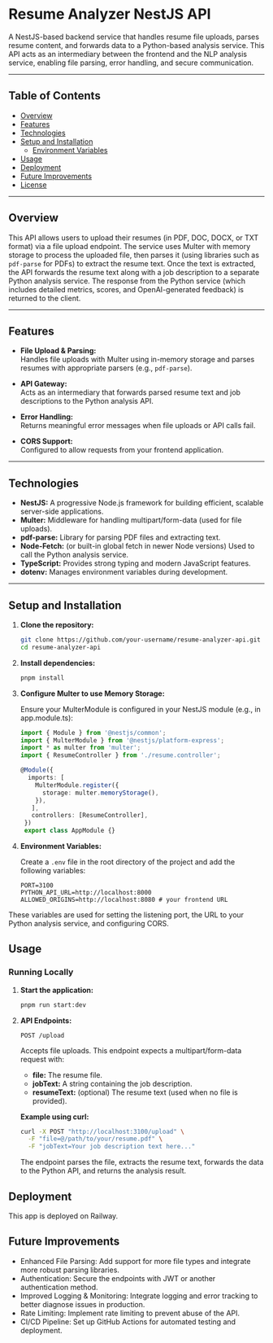 # Resume Analyzer NestJS API

A NestJS-based backend service that handles resume file uploads, parses resume content, and forwards data to a Python-based analysis service. This API acts as an intermediary between the frontend and the NLP analysis service, enabling file parsing, error handling, and secure communication.

---

## Table of Contents

- [Overview](#overview)
- [Features](#features)
- [Technologies](#technologies)
- [Setup and Installation](#setup-and-installation)
  - [Environment Variables](#environment-variables)
- [Usage](#usage)
- [Deployment](#deployment)
- [Future Improvements](#future-improvements)
- [License](#license)

---

## Overview

This API allows users to upload their resumes (in PDF, DOC, DOCX, or TXT format) via a file upload endpoint. The service uses Multer with memory storage to process the uploaded file, then parses it (using libraries such as `pdf-parse` for PDFs) to extract the resume text. Once the text is extracted, the API forwards the resume text along with a job description to a separate Python analysis service. The response from the Python service (which includes detailed metrics, scores, and OpenAI-generated feedback) is returned to the client.

---

## Features

- **File Upload & Parsing:**  
  Handles file uploads with Multer using in-memory storage and parses resumes with appropriate parsers (e.g., `pdf-parse`).

- **API Gateway:**  
  Acts as an intermediary that forwards parsed resume text and job descriptions to the Python analysis API.

- **Error Handling:**  
  Returns meaningful error messages when file uploads or API calls fail.

- **CORS Support:**  
  Configured to allow requests from your frontend application.

---

## Technologies

- **NestJS:** A progressive Node.js framework for building efficient, scalable server-side applications.
- **Multer:** Middleware for handling multipart/form-data (used for file uploads).
- **pdf-parse:** Library for parsing PDF files and extracting text.
- **Node-Fetch:** (or built-in global fetch in newer Node versions) Used to call the Python analysis service.
- **TypeScript:** Provides strong typing and modern JavaScript features.
- **dotenv:** Manages environment variables during development.

---

## Setup and Installation

1. **Clone the repository:**

   ```bash
   git clone https://github.com/your-username/resume-analyzer-api.git
   cd resume-analyzer-api
   ```

2. **Install dependencies:**

   ```bash
   pnpm install
   ```

3. **Configure Multer to use Memory Storage:**

   Ensure your MulterModule is configured in your NestJS module (e.g., in app.module.ts):

   ```typescript
   import { Module } from '@nestjs/common';
   import { MulterModule } from '@nestjs/platform-express';
   import * as multer from 'multer';
   import { ResumeController } from './resume.controller';

   @Module({
     imports: [
       MulterModule.register({
         storage: multer.memoryStorage(),
       }),
      ],
      controllers: [ResumeController],
    })
    export class AppModule {}
    ```

4. **Environment Variables:**

   Create a `.env` file in the root directory of the project and add the following variables:

   ```env
   PORT=3100
   PYTHON_API_URL=http://localhost:8000
   ALLOWED_ORIGINS=http://localhost:8080 # your frontend URL
   ```
  These variables are used for setting the listening port, the URL to your Python analysis service, and configuring CORS.

## Usage
### Running Locally

1. **Start the application:**

   ```bash
   pnpm run start:dev
   ```

2. **API Endpoints:**

    ```http
    POST /upload
    ```
    Accepts file uploads. This endpoint expects a multipart/form-data request with:

    - **file:** The resume file.
    - **jobText:** A string containing the job description.
    - **resumeText:** (optional) The resume text (used when no file is provided).

    **Example using curl:**

    ```bash
    curl -X POST "http://localhost:3100/upload" \
      -F "file=@/path/to/your/resume.pdf" \
      -F "jobText=Your job description text here..."
    ```

    The endpoint parses the file, extracts the resume text, forwards the data to the Python API, and returns the analysis result.

## Deployment

  This app is deployed on Railway.

## Future Improvements
- Enhanced File Parsing:
  Add support for more file types and integrate more robust parsing libraries.
- Authentication:
  Secure the endpoints with JWT or another authentication method.
- Improved Logging & Monitoring:
  Integrate logging and error tracking to better diagnose issues in production.
- Rate Limiting:
  Implement rate limiting to prevent abuse of the API.
- CI/CD Pipeline:
  Set up GitHub Actions for automated testing and deployment.